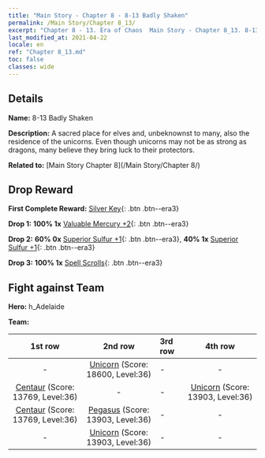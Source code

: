 ```yaml
---
title: "Main Story - Chapter 8 - 8-13 Badly Shaken"
permalink: /Main Story/Chapter 8_13/
excerpt: "Chapter 8 - 13. Era of Chaos  Main Story - Chapter 8_13. 8-13 Badly Shaken"
last_modified_at: 2021-04-22
locale: en
ref: "Chapter 8_13.md"
toc: false
classes: wide
---
```


## Details

 **Name:** 8-13 Badly Shaken

 **Description:** A sacred place for elves and, unbeknownst to many, also the residence of the unicorns. Even though unicorns may not be as strong as dragons, many believe they bring luck to their protectors.

 **Related to:** [Main Story Chapter 8](/Main Story/Chapter 8/)

## Drop Reward

 **First Complete Reward:** [Silver Key](/Items/con_693/){: .btn .btn--era3}

 **Drop 1:** **100% 1x** [Valuable Mercury +2](/Items/mat_28/){: .btn .btn--era3}

 **Drop 2:** **60% 0x** [Superior Sulfur +1](/Items/mat_22/){: .btn .btn--era3}, **40% 1x** [Superior Sulfur +1](/Items/mat_22/){: .btn .btn--era3}

 **Drop 3:** **100% 1x** [Spell Scrolls](/Items/con_694/){: .btn .btn--era3}


## Fight against Team
 **Hero:** h_Adelaide

 **Team:**


  | 1st row | 2nd row | 3rd row | 4th row |
  |:----:|:----:|:----|:----:|
  | - | [Unicorn](/units/Unicorn/) (Score: 18600, Level:36)  | - | - |
  | [Centaur](/units/Centaur/) (Score: 13769, Level:36)  | - | - | [Unicorn](/units/Unicorn/) (Score: 13903, Level:36)  |
  | [Centaur](/units/Centaur/) (Score: 13769, Level:36)  | [Pegasus](/units/Pegasus/) (Score: 13903, Level:36)  | - | - |
  | - | [Unicorn](/units/Unicorn/) (Score: 13903, Level:36)  | - | - |


